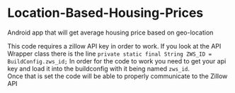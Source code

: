 # Location-Based-Housing-Prices
Android app that will get average housing price based on geo-location

This code requires a zillow API key in order to work.
If you look at the API Wrapper class there is the line `private static final String ZWS_ID = BuildConfig.zws_id;`
In order for the code to work you need to get your api key and load it into the buildconfig with it being named `zws_id`.  
Once that is set the code will be able to properly communicate to the Zillow API
